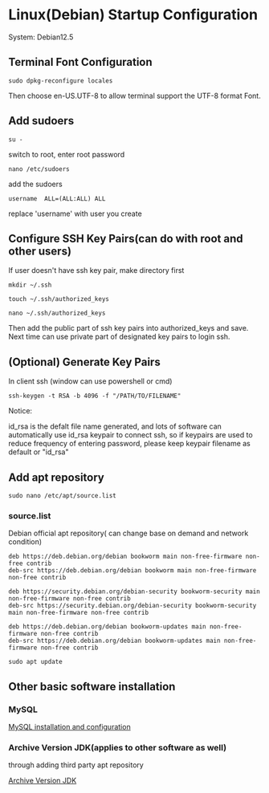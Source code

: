 # Linux(Debian) Startup Configuration

System: Debian12.5

## Terminal Font Configuration

```shell
sudo dpkg-reconfigure locales
```

Then choose en-US.UTF-8 to allow terminal support the UTF-8 format Font.

## Add sudoers

```shell
su -
```

switch to root, enter root password

```shell
nano /etc/sudoers
```

add the sudoers

```config
username  ALL=(ALL:ALL) ALL
```

replace 'username' with user you create

## Configure SSH Key Pairs(can do with root and other users)

If user doesn't have ssh key pair, make directory first

```ssh
mkdir ~/.ssh
```

```shell
touch ~/.ssh/authorized_keys
```

```shell
nano ~/.ssh/authorized_keys
```

Then add the public part of ssh key pairs into authorized_keys and save. Next time can use private part of designated key pairs to login ssh.

## (Optional) Generate Key Pairs

In client ssh (window can use powershell or cmd)

```shell
ssh-keygen -t RSA -b 4096 -f "/PATH/TO/FILENAME"
```

Notice:

id_rsa is the defalt file name generated, and lots of software can automatically use id_rsa keypair to connect ssh, so if keypairs are used to reduce frequency of entering password, please keep keypair filename as default or "id_rsa"

## Add apt repository

```shell
sudo nano /etc/apt/source.list
```

### source.list

Debian official apt repository( can change base on demand and network condition)

```list
deb https://deb.debian.org/debian bookworm main non-free-firmware non-free contrib
deb-src https://deb.debian.org/debian bookworm main non-free-firmware non-free contrib

deb https://security.debian.org/debian-security bookworm-security main non-free-firmware non-free contrib
deb-src https://security.debian.org/debian-security bookworm-security main non-free-firmware non-free contrib

deb https://deb.debian.org/debian bookworm-updates main non-free-firmware non-free contrib
deb-src https://deb.debian.org/debian bookworm-updates main non-free-firmware non-free contrib
```

```shell
sudo apt update
```

## Other basic software installation

### MySQL

[MySQL installation and configuration](./MySQL_Installation.md)

### Archive Version JDK(applies to other software as well)

through adding third party apt repository

[Archive Version JDK](./Archive_versions_JDK_configuration.md)
